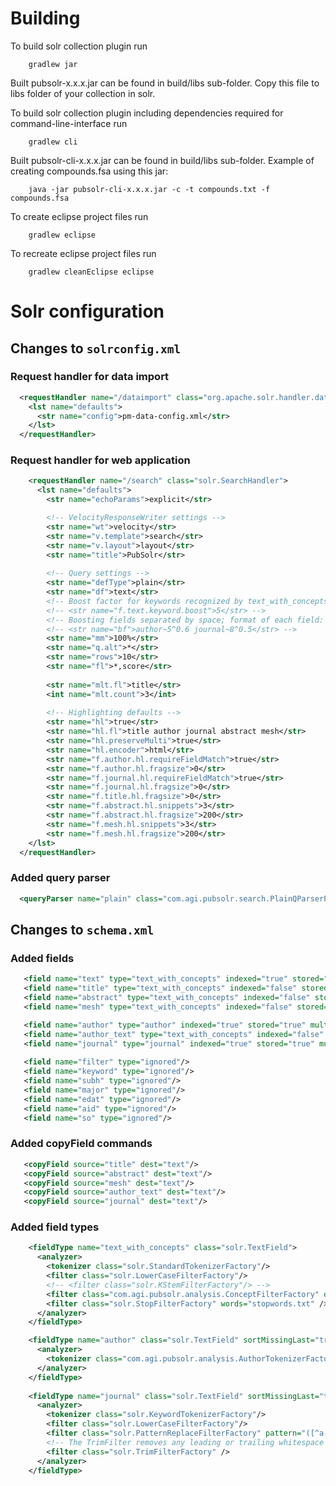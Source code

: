 # Building

To build solr collection plugin run
```
    gradlew jar
```
Built pubsolr-x.x.x.jar can be found in build/libs sub-folder. Copy this file to libs folder of your collection in solr.

To build solr collection plugin including dependencies required for command-line-interface run
```
    gradlew cli
```

Built pubsolr-cli-x.x.x.jar can be found in build/libs sub-folder. Example of creating compounds.fsa using this jar:
```
    java -jar pubsolr-cli-x.x.x.jar -c -t compounds.txt -f compounds.fsa
```

To create eclipse project files run
```
    gradlew eclipse
```
	
To recreate eclipse project files run
```
    gradlew cleanEclipse eclipse
```

# Solr configuration
## Changes to `solrconfig.xml`
### Request handler for data import

```xml
  <requestHandler name="/dataimport" class="org.apache.solr.handler.dataimport.DataImportHandler">
	<lst name="defaults">
	  <str name="config">pm-data-config.xml</str>
	</lst>
  </requestHandler>
```

### Request handler for web application 

```xml
    <requestHandler name="/search" class="solr.SearchHandler">
      <lst name="defaults">
		<str name="echoParams">explicit</str>

		<!-- VelocityResponseWriter settings -->
		<str name="wt">velocity</str>
		<str name="v.template">search</str>
		<str name="v.layout">layout</str>
		<str name="title">PubSolr</str>
		
		<!-- Query settings -->
		<str name="defType">plain</str>
		<str name="df">text</str>
		<!-- Boost factor for keywords recognized by text_with_concepts field type (5 by default)-->
		<!-- <str name="f.text.keyword.boost">5</str> -->
		<!-- Boosting fields separated by space; format of each field: field_name~max_length_in_words^boost -->
		<!-- <str name="bf">author~5^0.6 journal~8^0.5</str> -->
		<str name="mm">100%</str>
		<str name="q.alt">*</str>
		<str name="rows">10</str>
		<str name="fl">*,score</str>
		
		<str name="mlt.fl">title</str>
		<int name="mlt.count">3</int>
		
		<!-- Highlighting defaults -->
		<str name="hl">true</str>
		<str name="hl.fl">title author journal abstract mesh</str>
		<str name="hl.preserveMulti">true</str>
		<str name="hl.encoder">html</str>
		<str name="f.author.hl.requireFieldMatch">true</str>
		<str name="f.author.hl.fragsize">0</str>
		<str name="f.journal.hl.requireFieldMatch">true</str>
		<str name="f.journal.hl.fragsize">0</str>
		<str name="f.title.hl.fragsize">0</str>
		<str name="f.abstract.hl.snippets">3</str>
		<str name="f.abstract.hl.fragsize">200</str>
		<str name="f.mesh.hl.snippets">3</str>
		<str name="f.mesh.hl.fragsize">200</str>
    </lst>
  </requestHandler>
```

### Added query parser 

```xml
  <queryParser name="plain" class="com.agi.pubsolr.search.PlainQParserPlugin"/>
```

## Changes to `schema.xml`
### Added fields

```xml
   <field name="text" type="text_with_concepts" indexed="true" stored="false" multiValued="true" omitPositions="true"/>
   <field name="title" type="text_with_concepts" indexed="false" stored="true" multiValued="true"/>
   <field name="abstract" type="text_with_concepts" indexed="false" stored="true" multiValued="false"/>
   <field name="mesh" type="text_with_concepts" indexed="false" stored="true" multiValued="true"/>

   <field name="author" type="author" indexed="true" stored="true" multiValued="true"/>
   <field name="author_text" type="text_with_concepts" indexed="false" stored="false" multiValued="true"/>
   <field name="journal" type="journal" indexed="true" stored="true" multiValued="true"/>
   
   <field name="filter" type="ignored"/>
   <field name="keyword" type="ignored"/>
   <field name="subh" type="ignored"/>
   <field name="major" type="ignored"/>
   <field name="edat" type="ignored"/>
   <field name="aid" type="ignored"/>
   <field name="so" type="ignored"/>
```

### Added copyField commands

```xml
   <copyField source="title" dest="text"/>
   <copyField source="abstract" dest="text"/>
   <copyField source="mesh" dest="text"/>
   <copyField source="author_text" dest="text"/>
   <copyField source="journal" dest="text"/>
```

### Added field types
```xml
    <fieldType name="text_with_concepts" class="solr.TextField">
      <analyzer>
        <tokenizer class="solr.StandardTokenizerFactory"/>
        <filter class="solr.LowerCaseFilterFactory"/>
        <!-- <filter class="solr.KStemFilterFactory"/> -->
        <filter class="com.agi.pubsolr.analysis.ConceptFilterFactory" dictionary="compounds.fsa"/>
        <filter class="solr.StopFilterFactory" words="stopwords.txt" />
      </analyzer>
    </fieldType>

    <fieldType name="author" class="solr.TextField" sortMissingLast="true" omitNorms="true" omitTermFreqAndPositions="true">
      <analyzer>
        <tokenizer class="com.agi.pubsolr.analysis.AuthorTokenizerFactory"/>
      </analyzer>
    </fieldType>
	
    <fieldType name="journal" class="solr.TextField" sortMissingLast="true" omitNorms="true" omitTermFreqAndPositions="true">
      <analyzer>
        <tokenizer class="solr.KeywordTokenizerFactory"/>
        <filter class="solr.LowerCaseFilterFactory"/>
        <filter class="solr.PatternReplaceFilterFactory" pattern="([^a-z])" replacement=" " replace="all"/>
        <!-- The TrimFilter removes any leading or trailing whitespace -->
        <filter class="solr.TrimFilterFactory" />
      </analyzer>
    </fieldType>
```
